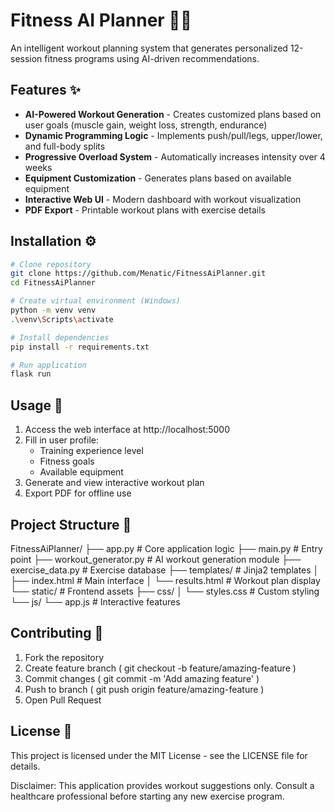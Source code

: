 # Fitness AI Planner 🤖💪

An intelligent workout planning system that generates personalized 12-session fitness programs using AI-driven recommendations.

## Features ✨
- **AI-Powered Workout Generation** - Creates customized plans based on user goals (muscle gain, weight loss, strength, endurance)
- **Dynamic Programming Logic** - Implements push/pull/legs, upper/lower, and full-body splits
- **Progressive Overload System** - Automatically increases intensity over 4 weeks
- **Equipment Customization** - Generates plans based on available equipment
- **Interactive Web UI** - Modern dashboard with workout visualization
- **PDF Export** - Printable workout plans with exercise details

## Installation ⚙️
```bash
# Clone repository
git clone https://github.com/Menatic/FitnessAiPlanner.git
cd FitnessAiPlanner

# Create virtual environment (Windows)
python -m venv venv
.\venv\Scripts\activate

# Install dependencies
pip install -r requirements.txt

# Run application
flask run
```

## Usage 🚀

1. Access the web interface at http://localhost:5000
2. Fill in user profile:
   - Training experience level
   - Fitness goals
   - Available equipment
3. Generate and view interactive workout plan
4. Export PDF for offline use


## Project Structure 📁

FitnessAiPlanner/
├── app.py              # Core application logic
├── main.py             # Entry point
├── workout_generator.py # AI workout generation module
├── exercise_data.py    # Exercise database
├── templates/          # Jinja2 templates
│   ├── index.html      # Main interface
│   └── results.html    # Workout plan display
└── static/             # Frontend assets
    ├── css/
    │   └── styles.css  # Custom styling
    └── js/
        └── app.js      # Interactive features

## Contributing 🤝
1. Fork the repository
2. Create feature branch ( git checkout -b feature/amazing-feature )
3. Commit changes ( git commit -m 'Add amazing feature' )
4. Push to branch ( git push origin feature/amazing-feature )
5. Open Pull Request

## License 📄
This project is licensed under the MIT License - see the LICENSE file for details.

Disclaimer: This application provides workout suggestions only. Consult a healthcare professional before starting any new exercise program.